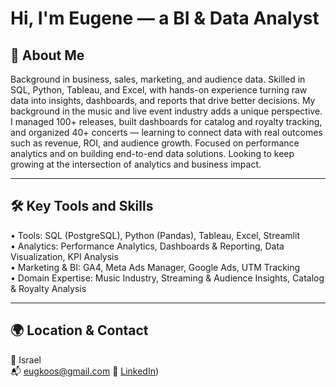 # Hi, I'm Eugene — a BI & Data Analyst

## 🧠 About Me

Background in business, sales, marketing, and audience data. Skilled in SQL, Python, Tableau, and Excel, with hands-on experience turning raw data into insights, dashboards, and reports that drive better decisions. My background in the music and live event industry adds a unique perspective. I managed 100+ releases, built dashboards for catalog and royalty tracking, and organized 40+ concerts — learning to connect data with real outcomes such as revenue, ROI, and audience growth. Focused on performance analytics and on building end-to-end data solutions. Looking to keep growing at the intersection of analytics and business impact.

---

## 🛠️ Key Tools and Skills

• Tools: SQL (PostgreSQL), Python (Pandas), Tableau, Excel, Streamlit  
• Analytics: Performance Analytics, Dashboards & Reporting, Data Visualization, KPI Analysis  
• Marketing & BI: GA4, Meta Ads Manager, Google Ads, UTM Tracking  
• Domain Expertise: Music Industry, Streaming & Audience Insights, Catalog & Royalty Analysis  

---
## 🌍 Location & Contact

📍 Israel  
📬 eugkoos@gmail.com
🔗 [LinkedIn](https://www.linkedin.com/in/eugenekos/))

